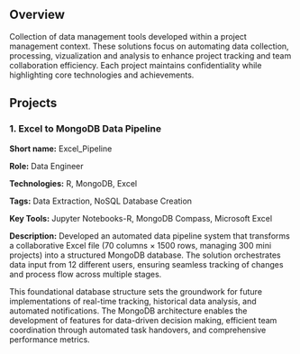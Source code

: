 ## Overview
Collection of data management tools developed within a project management context.  These solutions focus on automating data collection, processing, vizualization and analysis to enhance project tracking and team collaboration efficiency.  Each project maintains confidentiality while highlighting core technologies and achievements.

## Projects

### 1. Excel to MongoDB Data Pipeline

<b>Short name:</b> Excel_Pipeline </p>
<b>Role:</b> Data Engineer </p>
<b>Technologies:</b> R, MongoDB, Excel </p>
<b>Tags:</b> Data Extraction, NoSQL Database Creation </p>
<b>Key Tools:</b> Jupyter Notebooks-R, MongoDB Compass, Microsoft Excel </p>
<b>Description:</b> Developed an automated data pipeline system that transforms a collaborative Excel file (70 columns × 1500 rows, managing 300 mini projects) into a structured MongoDB database. The solution orchestrates data input from 12 different users, ensuring seamless tracking of changes and process flow across multiple stages.

This foundational database structure sets the groundwork for future implementations of real-time tracking, historical data analysis, and automated notifications. The MongoDB architecture enables the development of features for data-driven decision making, efficient team coordination through automated task handovers, and comprehensive performance metrics.
